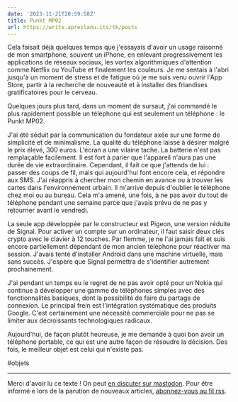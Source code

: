 ```yaml
---
date: '2023-11-21T20:59:58Z'
title: Punkt MP02
url: https://write.apreslanu.its/tk/posts
---
```


Cela faisait déjà quelques temps que j'essayais d'avoir un usage raisonné de mon smartphone, souvent un iPhone, en enlevant progressivement les applications de réseaux sociaux, les vortex algorithmiques d'attention comme Netflix ou YouTube et finalement les couleurs. Je me sentais à l'abri jusqu'à un moment de stress et de fatigue où je me suis venu ouvrir l'App Store, partir à la recherche de nouveauté et à installer des friandises gratificatoires pour le cerveau.

<!--more-->

Quelques jours plus tard, dans un moment de sursaut, j'ai commandé le plus rapidement possible un téléphone qui est seulement un téléphone : le Punkt MP02.

J'ai été séduit par la communication du fondateur axée sur une forme de simplicité et de minimalisme. La qualité du téléphone laisse à désirer malgré le prix élevé, 300 euros. L'écran a une vilaine tache. La batterie n'est pas remplaçable facilement. Il est fort à parier que l'appareil n'aura pas une durée de vie extraordinaire. Cependant, il fait ce que j'attends de lui : passer des coups de fil, mais qui aujourd'hui font encore cela, et répondre aux SMS. J'ai réappris à chercher mon chemin en avance ou à trouver les cartes dans l'environnement urbain. Il m'arrive depuis d'oublier le téléphone chez moi ou au bureau. Cela m'a amené, une fois, à ne pas avoir du tout de téléphone pendant une semaine parce que j'avais prévu de ne pas y retourner avant le vendredi.

La seule app développée par le constructeur est Pigeon, une version réduite de Signal. Pour activer un compte sur un ordinateur, il faut saisir deux clés crypto avec le clavier à 12 touches. Par flemme, je ne l'ai jamais fait et suis encore partiellement dépendant de mon ancien téléphone pour réactiver ma session. J'avais tenté d'installer Android dans une machine virtuelle, mais sans succès. J'espère que Signal permettra de s'identifier autrement prochainement.

J'ai pendant un temps eu le regret de ne pas avoir opté pour un Nokia qui continue à développer une gamme de téléphones simples avec des fonctionnalités basiques, dont la possibilité de faire du partage de connexion. Le principal frein est l'intégration systématique des produits Google. C'est certainement une nécessité commerciale pour ne pas se limiter aux décroissants technologiques radicaux.

Aujourd'hui, de façon plutôt heureuse, je me demande à quoi bon avoir un téléphone portable, ce qui est une autre façon de résoudre la décision. Des fois, le meilleur objet est celui qui n'existe pas.

#objets

---

Merci d'avoir lu ce texte ! On peut [en discuter sur mastodon](https://social.apreslanu.it/@tk). Pour être informé·e lors de la parution de nouveaux articles, [abonnez-vous au fil rss](https://write.apreslanu.it/tk/feed/).